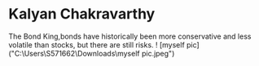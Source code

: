 # Kalyan Chakravarthy
The Bond King,bonds have historically been more conservative and less volatile than stocks, but there are still risks. 
! [myself pic]("C:\Users\S571662\Downloads\myself pic.jpeg")



